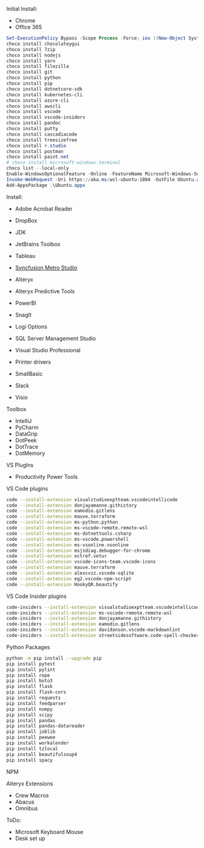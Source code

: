 Initial Install:
- Chrome
- Office 365

```powershell
Set-ExecutionPolicy Bypass -Scope Process -Force; iex ((New-Object System.Net.WebClient).DownloadString('https://chocolatey.org/install.ps1'))
choco install chocolateygui
choco install 7zip
choco install nodejs
choco install yarn
choco install filezilla
choco install git
choco install python
choco install pip
choco install dotnetcore-sdk
choco install kubernetes-cli
choco install azure-cli
choco install awscli
choco install vscode
choco install vscode-insiders
choco install pandoc
choco install putty
choco install cascadiacode
choco install treesizefree
choco install r.studio
choco install postman
choco install paint.net
# choco install microsoft-windows-terminal
choco list --local-only
Enable-WindowsOptionalFeature -Online -FeatureName Microsoft-Windows-Subsystem-Linux
Invoke-WebRequest -Uri https://aka.ms/wsl-ubuntu-1804 -OutFile Ubuntu.appx -UseBasicParsing
Add-AppxPackage .\Ubuntu.appx
```

Install:
- Adobe Acrobat Reader
- DropBox
- JDK
- JetBrains Toolbox
- Tableau
- [Syncfusion Metro Studio](https://www.syncfusion.com/downloads/metrostudio)
- Alteryx
- Alteryx Predictive Tools
- PowerBI
- SnagIt
- Logi Options
- SQL Server Management Studio
- Visual Studio Professional

- Printer drivers
- SmallBasic
- Slack
- Visio

Toolbox
- IntelliJ
- PyCharm
- DataGrip
- DotPeek
- DotTrace
- DotMemory

VS PlugIns
- Productivity Power Tools

VS Code plugins
```bash
code --install-extension visualstudioexptteam.vscodeintellicode
code --install-extension donjayamanne.githistory
code --install-extension eamodio.gitlens
code --install-extension mauve.terraform
code --install-extension ms-python.python
code --install-extension ms-vscode-remote.remote-wsl
code --install-extension ms-dotnettools.csharp
code --install-extension ms-vscode.powershell
code --install-extension ms-vsonline.vsonline
code --install-extension msjsdiag.debugger-for-chrome
code --install-extension octref.vetur
code --install-extension vscode-icons-team.vscode-icons
code --install-extension mauve.terraform
code --install-extension alexcvzz.vscode-sqlite
code --install-extension eg2.vscode-npm-script
code --install-extension HookyQR.beautify
```

VS Code Insider plugins
```bash
code-insiders --install-extension visualstudioexptteam.vscodeintellicode
code-insiders --install-extension ms-vscode-remote.remote-wsl
code-insiders --install-extension donjayamanne.githistory
code-insiders --install-extension eamodio.gitlens
code-insiders --install-extension davidanson.vscode-markdownlint
code-insiders --install-extension streetsidesoftware.code-spell-checker
```

Python Packages
```bash
python -m pip install --upgrade pip
pip install pytest
pip install pylint
pip install rope
pip install boto3
pip install flask
pip install flask-cors
pip install requests
pip install feedparser
pip install numpy
pip install scipy
pip install pandas
pip install pandas-datareader
pip install joblib
pip install peewee
pip install workalender
pip install tzlocal
pip install beautifulsoup4
pip install spacy
```

NPM

Alteryx Extensions
- Crew Macros
- Abacus
- Omnibus

ToDo:
- Microsoft Keyboard Mouse
- Desk set up
